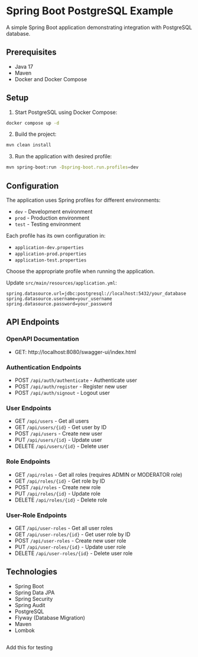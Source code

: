 # Spring Boot PostgreSQL Example

A simple Spring Boot application demonstrating integration with PostgreSQL database.

## Prerequisites

- Java 17
- Maven
- Docker and Docker Compose

## Setup

1. Start PostgreSQL using Docker Compose:
```bash
docker compose up -d
```

2. Build the project:
```bash
mvn clean install
```

3. Run the application with desired profile:
```bash
mvn spring-boot:run -Dspring-boot.run.profiles=dev
```

## Configuration

The application uses Spring profiles for different environments:
- `dev` - Development environment
- `prod` - Production environment
- `test` - Testing environment

Each profile has its own configuration in:
- `application-dev.properties`
- `application-prod.properties`
- `application-test.properties`

Choose the appropriate profile when running the application.

Update `src/main/resources/application.yml`:

```properties
spring.datasource.url=jdbc:postgresql://localhost:5432/your_database
spring.datasource.username=your_username
spring.datasource.password=your_password
```

## API Endpoints
### OpenAPI Documentation
- GET: http://localhost:8080/swagger-ui/index.html

### Authentication Endpoints
- POST `/api/auth/authenticate` - Authenticate user
- POST `/api/auth/register` - Register new user
- POST `/api/auth/signout` - Logout user

### User Endpoints
- GET `/api/users` - Get all users
- GET `/api/users/{id}` - Get user by ID
- POST `/api/users` - Create new user
- PUT `/api/users/{id}` - Update user
- DELETE `/api/users/{id}` - Delete user

### Role Endpoints
- GET `/api/roles` - Get all roles (requires ADMIN or MODERATOR role)
- GET `/api/roles/{id}` - Get role by ID
- POST `/api/roles` - Create new role
- PUT `/api/roles/{id}` - Update role
- DELETE `/api/roles/{id}` - Delete role

### User-Role Endpoints
- GET `/api/user-roles` - Get all user roles
- GET `/api/user-roles/{id}` - Get user role by ID
- POST `/api/user-roles` - Create new user role
- PUT `/api/user-roles/{id}` - Update user role
- DELETE `/api/user-roles/{id}` - Delete user role

## Technologies

- Spring Boot
- Spring Data JPA
- Spring Security
- Spring Audit
- PostgreSQL
- Flyway (Database Migration)
- Maven
- Lombok

##
Add this for testing 